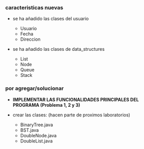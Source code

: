 
### caracteristicas nuevas

- se ha añadido las clases del usuario
  - Usuario
  - Fecha
  - Direccion

- se ha añadido las clases de data_structures
  - List
  - Node
  - Queue
  - Stack

### por agregar/solucionar

- **IMPLEMENTAR LAS FUNCIONALIDADES PRINCIPALES DEL PROGRAMA (Problema 1, 2 y 3)**

- crear las clases: (hacen parte de proximos laboratorios)
  - BinaryTree.java
  - BST.java
  - DoubleNode.java
  - DoubleList.java
